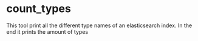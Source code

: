 # count_types
This tool print all the different type names of an elasticsearch index. In the end it prints the amount of types
